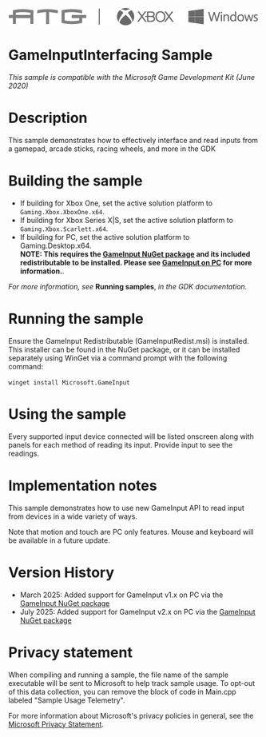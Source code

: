   ![](./media/image1.png)

#   GameInputInterfacing Sample

*This sample is compatible with the Microsoft Game Development Kit (June 2020)*

# Description

This sample demonstrates how to effectively interface and read inputs
from a gamepad, arcade sticks, racing wheels, and more in the GDK

# Building the sample

- If building for Xbox One, set the active solution platform to `Gaming.Xbox.XboxOne.x64`.
- If building for Xbox Series X|S, set the active solution platform to `Gaming.Xbox.Scarlett.x64`.
- If building for PC, set the active solution platform to Gaming.Desktop.x64.\
**NOTE: This requires the [GameInput NuGet package](https://www.nuget.org/packages/Microsoft.GameInput) and its 
included redistributable to be installed.  Please see 
[GameInput on PC](https://learn.microsoft.com/gaming/gdk/_content/gc/input/overviews/input-nuget) for more information.**.

*For more information, see* __Running samples__, *in the GDK documentation.*

# Running the sample

Ensure the GameInput Redistributable (GameInputRedist.msi) is installed.  This installer can be found in the NuGet package,
or it can be installed separately using WinGet via a command prompt with the following command:

`winget install Microsoft.GameInput`

# Using the sample

Every supported input device connected will be listed onscreen along
with panels for each method of reading its input. Provide input to see
the readings.

# Implementation notes

This sample demonstrates how to use new GameInput API to read input
from devices in a wide variety of ways.

Note that motion and touch are PC only features. Mouse and keyboard will
be available in a future update.

# Version History

- March 2025: Added support for GameInput v1.x on PC via the
  [GameInput NuGet package](https://www.nuget.org/packages/Microsoft.GameInput)
- July 2025: Added support for GameInput v2.x on PC via the
  [GameInput NuGet package](https://www.nuget.org/packages/Microsoft.GameInput)

# Privacy statement

When compiling and running a sample, the file name of the sample
executable will be sent to Microsoft to help track sample usage. To
opt-out of this data collection, you can remove the block of code in
Main.cpp labeled "Sample Usage Telemetry".

For more information about Microsoft's privacy policies in general, see
the [Microsoft Privacy
Statement](https://privacy.microsoft.com/en-us/privacystatement/).
